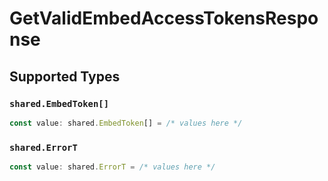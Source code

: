 # GetValidEmbedAccessTokensResponse


## Supported Types

### `shared.EmbedToken[]`

```typescript
const value: shared.EmbedToken[] = /* values here */
```

### `shared.ErrorT`

```typescript
const value: shared.ErrorT = /* values here */
```

